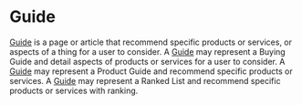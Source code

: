 # Guide

<a class="localLink" href="http://schema.org/Guide">Guide</a> is a page or article that recommend specific products or services, or aspects of a thing for a user to consider. A <a class="localLink" href="http://schema.org/Guide">Guide</a> may represent a Buying Guide and detail aspects of products or services for a user to consider. A <a class="localLink" href="http://schema.org/Guide">Guide</a> may represent a Product Guide and recommend specific products or services. A <a class="localLink" href="http://schema.org/Guide">Guide</a> may represent a Ranked List and recommend specific products or services with ranking.
